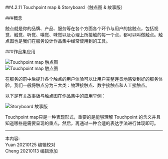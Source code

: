 
##4.2.11 Touchpoint map & Storyboard（触点图 & 故事版）

###概念

触点就是你的品牌、产品、服务等在各个方面各个环节与用户的接触点，包括视觉、触觉、听觉、嗅觉、味觉以及心理上所接触的每一个点，都可以叫做触点。触点图也是我们在服务设计作品集中经常使用到的工具。


###作品集应用

![ Touchpoint map 触点图 ](http://kitpic.makebi.net/2021/social_20.jpg)  
![ Touchpoint map 触点图 ](http://kitpic.makebi.net/2021/social_21.jpg)

在服务的前中后提升各个触点的用户体验可以让用户完整连贯地感受到好的服务体验。我们一般将触点分为三大类：物理接触点、数字接触点和人工接触点。


以下是有关故事版与触点图在作品集中的应用举例：

![ Storyboard 故事版 ](http://kitpic.makebi.net/2021/social_22.jpg)

 Touchpoint map只是一种表现形式，重要的是能够理解 Touchpoint 的含义并且知道哪些是需要呈现的重点。然后，再通过一种合适的表达手法进行体现即可。

---
本内容:    
Yuan 20210125 编辑校对  
Cheng 20210113 编辑添加
